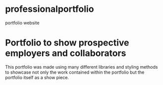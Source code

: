 # professionalportfolio
portfolio website
<h1>Portfolio to show prospective employers and collaborators</h1>
This portfolio was made using many different libraries and styling methods to showcase not only the work contained within the portfolio but the portfolio itself as a show piece.
